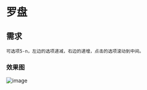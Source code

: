# 罗盘

## 需求
```
可选项5-n，左边的选项递减，右边的递增，点击的选项滚动到中间。
```

### 效果图

![image](https://github.com/chendongdong/sector/blob/master/show.png)
